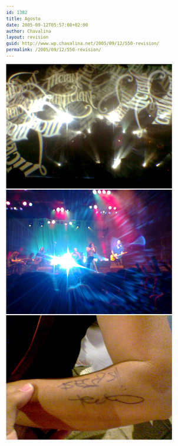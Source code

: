```yaml
---
id: 1382
title: Agosto
date: 2005-09-12T05:57:08+02:00
author: Chavalina
layout: revision
guid: http://www.wp.chavalina.net/2005/09/12/550-revision/
permalink: /2005/09/12/550-revision/
---
```

<img class="imgizqda" src="/imagenes/fotos/mclan-1.jpg" alt="Segundos antes de empezar el concierto de M-Clan..." />  
<img class="imgizqda" src="/imagenes/fotos/mclan-2.jpg" alt="Y aqu&iacute; en el infierno... oigo tu voz..." />  
<img class="imgizqda" src="/imagenes/fotos/mclan-4.jpg" alt="Besos, Carlos" />